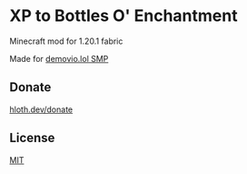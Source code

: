 # XP to Bottles O' Enchantment

Minecraft mod for 1.20.1 fabric

Made for [demovio.lol SMP](https://demovio.lol)

## Donate

[hloth.dev/donate](https://hloth.dev/donate)

## License

[MIT](./LICENSE.md)
